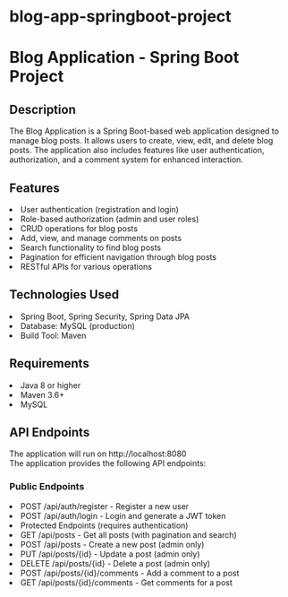 # blog-app-springboot-project

<H1>Blog Application - Spring Boot Project</H1>

<h2>Description </h2>

The Blog Application is a Spring Boot-based web application designed to manage blog posts. It allows users to create, view, edit, and delete blog posts. The application also includes features like user authentication, authorization, and a comment system for enhanced interaction.

<h2>Features</h2>
<li>User authentication (registration and login)</li>
<li>Role-based authorization (admin and user roles)</li>
<li>CRUD operations for blog posts</li>
<li>Add, view, and manage comments on posts</li>
<li>Search functionality to find blog posts</li>
<li>Pagination for efficient navigation through blog posts</li>
<li>RESTful APIs for various operations</li>

<h2>Technologies Used</h2>

<li>Spring Boot, Spring Security, Spring Data JPA</li>
<li>Database: MySQL (production)</li>
<li>Build Tool: Maven</li>

<h2>Requirements</h2>

<li>Java 8 or higher</li>
<li>Maven 3.6+</li>
<li>MySQL</li>

<h2>API Endpoints</h2>

The application will run on http://localhost:8080 <br>
The application provides the following API endpoints:

<h3>Public Endpoints</h3>

<li>POST /api/auth/register - Register a new user</li>
<li>POST /api/auth/login - Login and generate a JWT token</li>
<li>Protected Endpoints (requires authentication)</li>
<li>GET /api/posts - Get all posts (with pagination and search)</li>
<li>POST /api/posts - Create a new post (admin only)</li>
<li>PUT /api/posts/{id} - Update a post (admin only)</li>
<li>DELETE /api/posts/{id} - Delete a post (admin only)</li>
<li>POST /api/posts/{id}/comments - Add a comment to a post</li>
<li>GET /api/posts/{id}/comments - Get comments for a post</li>



